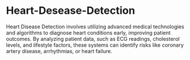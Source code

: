 # Heart-Desease-Detection
Heart Disease Detection involves utilizing advanced medical technologies and algorithms to diagnose heart conditions early, improving patient outcomes. By analyzing patient data, such as ECG readings, cholesterol levels, and lifestyle factors, these systems can identify risks like coronary artery disease, arrhythmias, or heart failure.

